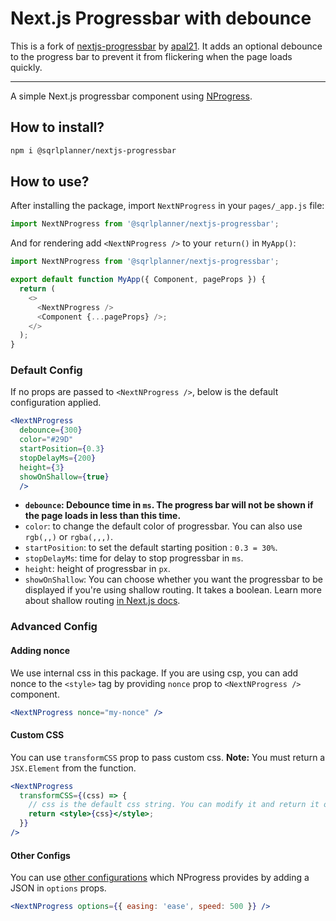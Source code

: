 # Next.js Progressbar with debounce

This is a fork of [nextjs-progressbar](https://github.com/apal21/nextjs-progressbar) by [apal21](https://https://github.com/apal21). It adds an optional debounce to the progress bar to prevent it from flickering when the page loads quickly.

---

A simple Next.js progressbar component using [NProgress](http://ricostacruz.com/nprogress/).


## How to install?

```bash
npm i @sqrlplanner/nextjs-progressbar
```

## How to use?

After installing the package, import `NextNProgress` in your `pages/_app.js` file:

```js
import NextNProgress from '@sqrlplanner/nextjs-progressbar';
```

And for rendering add `<NextNProgress />` to your `return()` in `MyApp()`:

```js
import NextNProgress from '@sqrlplanner/nextjs-progressbar';

export default function MyApp({ Component, pageProps }) {
  return (
    <>
      <NextNProgress />
      <Component {...pageProps} />;
    </>
  );
}
```

### Default Config

If no props are passed to `<NextNProgress />`, below is the default configuration applied.

```jsx
<NextNProgress 
  debounce={300}
  color="#29D"
  startPosition={0.3}
  stopDelayMs={200}
  height={3}
  showOnShallow={true}  
  />
```

- **`debounce`: Debounce time in `ms`. The progress bar will not be shown if the page loads in less than this time.**
- `color`: to change the default color of progressbar. You can also use `rgb(,,)` or `rgba(,,,)`.
- `startPosition`: to set the default starting position : `0.3 = 30%`.
- `stopDelayMs`: time for delay to stop progressbar in `ms`.
- `height`: height of progressbar in `px`.
- `showOnShallow`: You can choose whether you want the progressbar to be displayed if you're using shallow routing. It takes a boolean. Learn more about shallow routing [in Next.js docs](https://nextjs.org/docs/routing/shallow-routing).

### Advanced Config

#### Adding nonce

We use internal css in this package. If you are using csp, you can add nonce to the `<style>` tag by providing `nonce` prop to `<NextNProgress />` component.

```jsx
<NextNProgress nonce="my-nonce" />
```

#### Custom CSS

You can use `transformCSS` prop to pass custom css.
**Note:** You must return a `JSX.Element` from the function.

```jsx
<NextNProgress
  transformCSS={(css) => {
    // css is the default css string. You can modify it and return it or return your own css.
    return <style>{css}</style>;
  }}
/>
```

#### Other Configs

You can use [other configurations](https://github.com/rstacruz/nprogress#configuration) which NProgress provides by adding a JSON in `options` props.

```jsx
<NextNProgress options={{ easing: 'ease', speed: 500 }} />
```
